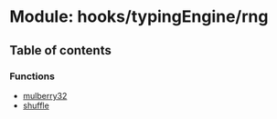 # Module: hooks/typingEngine/rng

## Table of contents

### Functions

- [mulberry32](../functions/hooks_typingEngine_rng.mulberry32.md)
- [shuffle](../functions/hooks_typingEngine_rng.shuffle.md)
